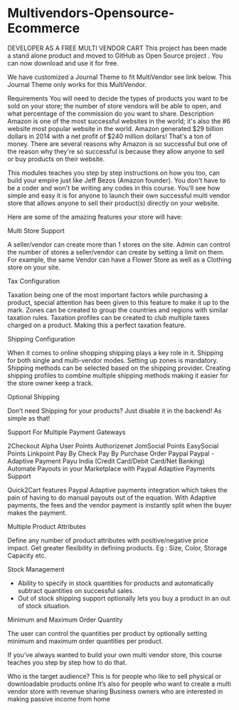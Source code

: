 # Multivendors-Opensource-Ecommerce
DEVELOPER AS A FREE MULTI VENDOR CART
This project has been made a stand alone product and moved to GitHub as Open Source project .
You can now download and use it for free.

We have customized a Journal Theme to fit MultiVendor see link below.
This Journal Theme only works for this MultiVendor.



Requirements
You will need to decide the types of products you want to be sold on your store; the number of store vendors will be able to open, and what percentage of the commission do you want to share.
Description
Amazon is one of the most successful websites in the world; it's also the #6 website most popular website in the world. Amazon generated $29 billion dollars in 2014 with a net profit of $240 million dollars! That's a ton of money. There are several reasons why Amazon is so successful but one of the reason why they're so successful is because they allow anyone to sell or buy products on their website.

This modules teaches you step by step instructions on how you too, can build your empire just like Jeff Bezos (Amazon founder). You don't have to be a coder and won't be writing any codes in this course. You'll see how simple and easy it is for anyone to launch their own successful multi vendor store that allows anyone to sell their product(s) directly on your website.

Here are some of the amazing features your store will have:

Multi Store Support

A seller/vendor can create more than 1 stores on the site. Admin can control the number of stores a seller/vendor can create by setting a limit on them. For example, the same Vendor can have a Flower Store as well as a Clothing store on your site.

Tax Configuration

Taxation being one of the most important factors while purchasing a product, special attention has been given to this feature to make it up to the mark. Zones can be created to group the countries and regions with similar taxation rules. Taxation profiles can be created to club multiple taxes charged on a product. Making this a perfect taxation feature.

Shipping Configuration

When it comes to online shopping shipping plays a key role in it. Shipping for both single and multi-vendor modes. Setting up zones is mandatory. Shipping methods can be selected based on the shipping provider. Creating shipping profiles to combine multiple shipping methods making it easier for the store owner keep a track.

Optional Shipping

Don’t need Shipping for your products? Just disable it in the backend! As simple as that!

Support For Multiple Payment Gateways

2Checkout
Alpha User Points
Authorizenet
JomSocial Points
EasySocial Points
Linkpoint
Pay By Check
Pay By Purchase Order
Paypal
Paypal - Adaptive Payment
Payu India (Credit Card/Debit Card/Net Banking)
Automate Payouts in your Marketplace with Paypal Adaptive Payments Support

Quick2Cart features Paypal Adaptive payments integration which takes the pain of having to do manual payouts out of the equation. With Adaptive payments, the fees and the vendor payment is instantly split when the buyer makes the payment.

Multiple Product Attributes

Define any number of product attributes with positive/negative price impact. Get greater flexibility in defining products. Eg : Size, Color, Storage Capacity etc.

Stock Management

- Ability to specify in stock quantities for products and automatically subtract quantities on successful sales.
- Out of stock shipping support optionally lets you buy a product in an out of stock situation.

Minimum and Maximum Order Quantity

The user can control the quantities per product by optionally setting minimum and maximum order quantities per product.

If you've always wanted to build your own multi vendor store, this course teaches you step by step how to do that.

Who is the target audience?
This is for people who like to sell physical or downloadable products online
It’s also for people who want to create a multi vendor store with revenue sharing
Business owners who are interested in making passive income from home
